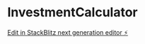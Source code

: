 # InvestmentCalculator

[Edit in StackBlitz next generation editor ⚡️](https://stackblitz.com/~/github.com/Malepatijayakumar/InvestmentCalculator)